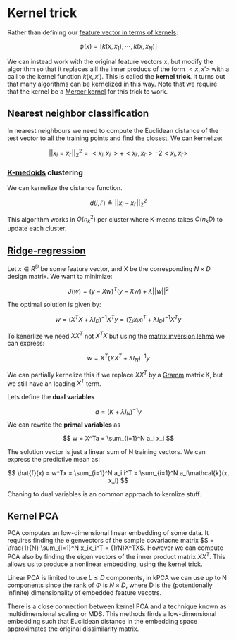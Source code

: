 # Kernel trick 

Rather than defining our [feature vector in terms of kernels](kernel_machines.md):

$$\phi(x)=[k(x, x_1), \cdots, k(x,x_N)]$$

We can instead work with the original feature vectors x, but modify the algorithm so that it replaces alll the inner producs of the form $<x, x'>$ with a call to the kernel function $k(x, x')$. This is called the **kernel trick**.  It turns out that many algorithms can be kernelized in this way. Note that we require that the kernel be a [Mercer kernel](kernel.md) for this trick to work.

## Nearest neighbor classification

In nearest neighbours we need to compute the Euclidean distance of the test vector to all the training points and find the closest. We can kernelize:

$$
||x_i = x_{i'}||_2^2 = <x_i, x_{i'}> + <x_{i'}, x_{i'}> - 2 <x_i, x_{i'}>
$$

### [K-medoids](k_medoids.md) clustering
We can kernelize the distance function.

$$d(i,i') \triangleq ||x_i -x_{i'}||_2^2$$

This algorithm works in $O(n_k^2)$ per cluster where K-means takes $O(n_kD)$ to update each cluster.

## [Ridge-regression](ridge_regression.md)
Let $x \in R^D$ be some feature vector, and X be the corresponding $N \times D$ design matrix. We want to minimize:

$$
J(w) = (y - Xw)^T(y - Xw) + \lambda ||w||^2
$$

The optimal solution is given by:

$$
w = (X^TX + \lambda I_D)^{-1}X^Ty = (\sum_{i}x_ix_i^T + \lambda I_D)^{-1}X^Ty
$$

To kenerlize we need $XX^T$ not $X^TX$ but using the [matrix inversion lehma](matrix_inversion_lehma.md) we can express:

$$
w = X^T(XX^T + \lambda I_N)^{-1}y
$$

We can partially kernelize this if we replace $XX^T$ by a [Gramm](mercer_kernel.md) matrix K, but we still have an leading $X^T$ term.

Lets define the **dual variables**

$$
a = (K + \lambda I_N)^{-1}y
$$
We can rewrite the **primal variables** as

$$
w = X^Ta = \sum_{i=1}^N a_i x_i
$$

The solution vector is just a linear sum of N training vectors. We can express the predictive mean as:

$$
\hat{f}(x) = w^Tx = \sum_{i=1}^N a_i i^T = \sum_{i=1}^N a_i\mathcal{k}(x, x_i)
$$

Chaning to dual variables is an common approach to kernlize stuff.
## Kernel PCA

PCA computes an low-dimensional linear embedding of some data. It requires finding the eigenvectors of the sample covariacne matrix $S = \frac{1}{N} \sum_{i=1}^N x_ix_i^T = (1/N)X^TX$. However we can compute PCA also by finding the eigen vectors of the inner product matrix $XX^T$. This allows us to produce a nonlinear embedding, using the kernel trick.

Linear PCA is limited to use $L \le D$ components, in kPCA we can use up to N components since the rank of $\Phi$ is $N \times D$, where D is the (potentionally infinite) dimensionality of embedded feature vecotrs. 

There is a close connection between kernel PCA and a technique known as multidimensional scaling or MDS. This methods finds a low-dimensional embedding such that Euclidean distance in the embedding space approximates the original dissimilarity matrix.
